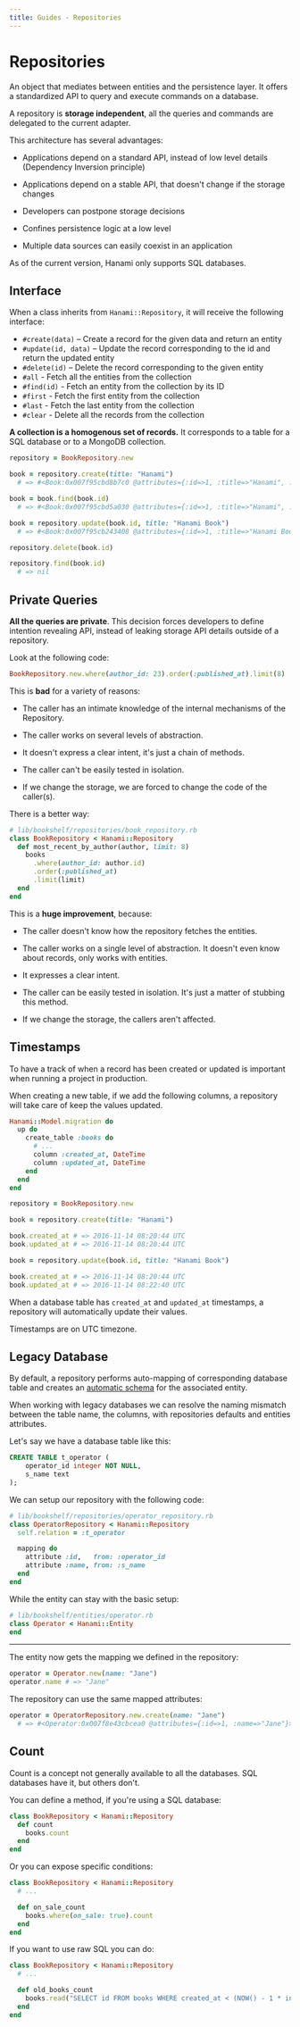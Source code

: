 ```yaml
---
title: Guides - Repositories
---
```


# Repositories

An object that mediates between entities and the persistence layer.
It offers a standardized API to query and execute commands on a database.

A repository is **storage independent**, all the queries and commands are
delegated to the current adapter.

This architecture has several advantages:

  * Applications depend on a standard API, instead of low level details
    (Dependency Inversion principle)

  * Applications depend on a stable API, that doesn't change if the
    storage changes

  * Developers can postpone storage decisions

  * Confines persistence logic at a low level

  * Multiple data sources can easily coexist in an application

<p class="warning">
  As of the current version, Hanami only supports SQL databases.
</p>

## Interface

When a class inherits from `Hanami::Repository`, it will receive the following interface:

  * `#create(data)` – Create a record for the given data and return an entity
  * `#update(id, data)` – Update the record corresponding to the id and return the updated entity
  * `#delete(id)` – Delete the record corresponding to the given entity
  * `#all` - Fetch all the entities from the collection
  * `#find(id)` - Fetch an entity from the collection by its ID
  * `#first` - Fetch the first entity from the collection
  * `#last`  - Fetch the last entity from the collection
  * `#clear` - Delete all the records from the collection

**A collection is a homogenous set of records.**
It corresponds to a table for a SQL database or to a MongoDB collection.

```ruby
repository = BookRepository.new

book = repository.create(title: "Hanami")
  # => #<Book:0x007f95cbd8b7c0 @attributes={:id=>1, :title=>"Hanami", :created_at=>2016-11-13 16:02:37 UTC, :updated_at=>2016-11-13 16:02:37 UTC}>

book = book.find(book.id)
  # => #<Book:0x007f95cbd5a030 @attributes={:id=>1, :title=>"Hanami", :created_at=>2016-11-13 16:02:37 UTC, :updated_at=>2016-11-13 16:02:37 UTC}>

book = repository.update(book.id, title: "Hanami Book")
  # => #<Book:0x007f95cb243408 @attributes={:id=>1, :title=>"Hanami Book", :created_at=>2016-11-13 16:02:37 UTC, :updated_at=>2016-11-13 16:03:34 UTC}>

repository.delete(book.id)

repository.find(book.id)
  # => nil
```

## Private Queries

**All the queries are private**.
This decision forces developers to define intention revealing API, instead of leaking storage API details outside of a repository.

Look at the following code:

```ruby
BookRepository.new.where(author_id: 23).order(:published_at).limit(8)
```

This is **bad** for a variety of reasons:

  * The caller has an intimate knowledge of the internal mechanisms of the Repository.

  * The caller works on several levels of abstraction.

  * It doesn't express a clear intent, it's just a chain of methods.

  * The caller can't be easily tested in isolation.

  * If we change the storage, we are forced to change the code of the caller(s).

There is a better way:

```ruby
# lib/bookshelf/repositories/book_repository.rb
class BookRepository < Hanami::Repository
  def most_recent_by_author(author, limit: 8)
    books
      .where(author_id: author.id)
      .order(:published_at)
      .limit(limit)
  end
end
```

This is a **huge improvement**, because:

  * The caller doesn't know how the repository fetches the entities.

  * The caller works on a single level of abstraction. It doesn't even know about records, only works with entities.

  * It expresses a clear intent.

  * The caller can be easily tested in isolation. It's just a matter of stubbing this method.

  * If we change the storage, the callers aren't affected.

## Timestamps

To have a track of when a record has been created or updated is important when running a project in production.

When creating a new table, if we add the following columns, a repository will take care of keep the values updated.

```ruby
Hanami::Model.migration do
  up do
    create_table :books do
      # ...
      column :created_at, DateTime
      column :updated_at, DateTime
    end
  end
end
```

```ruby
repository = BookRepository.new

book = repository.create(title: "Hanami")

book.created_at # => 2016-11-14 08:20:44 UTC
book.updated_at # => 2016-11-14 08:20:44 UTC

book = repository.update(book.id, title: "Hanami Book")

book.created_at # => 2016-11-14 08:20:44 UTC
book.updated_at # => 2016-11-14 08:22:40 UTC
```

<p class="convention">
  When a database table has <code>created_at</code> and <code>updated_at</code> timestamps, a repository will automatically update their values.
</p>

<p class="notice">
  Timestamps are on UTC timezone.
</p>

## Legacy Database

By default, a repository performs auto-mapping of corresponding database table and creates an [automatic schema](/guides/models/entities#automatic-schema) for the associated entity.

When working with legacy databases we can resolve the naming mismatch between the table name, the columns, with repositories defaults and entities attributes.

Let's say we have a database table like this:

```sql
CREATE TABLE t_operator (
    operator_id integer NOT NULL,
    s_name text
);
```

We can setup our repository with the following code:

```ruby
# lib/bookshelf/repositories/operator_repository.rb
class OperatorRepository < Hanami::Repository
  self.relation = :t_operator

  mapping do
    attribute :id,   from: :operator_id
    attribute :name, from: :s_name
  end
end
```

While the entity can stay with the basic setup:

```ruby
# lib/bookshelf/entities/operator.rb
class Operator < Hanami::Entity
end
```

---

The entity now gets the mapping we defined in the repository:

```ruby
operator = Operator.new(name: "Jane")
operator.name # => "Jane"
```

The repository can use the same mapped attributes:

```ruby
operator = OperatorRepository.new.create(name: "Jane")
  # => #<Operator:0x007f8e43cbcea0 @attributes={:id=>1, :name=>"Jane"}>
```

## Count

Count is a concept not generally available to all the databases. SQL databases have it, but others don't.

You can define a method, if you're using a SQL database:

```ruby
class BookRepository < Hanami::Repository
  def count
    books.count
  end
end
```

Or you can expose specific conditions:

```ruby
class BookRepository < Hanami::Repository
  # ...

  def on_sale_count
    books.where(on_sale: true).count
  end
end
```

If you want to use raw SQL you can do:

```ruby
class BookRepository < Hanami::Repository
  # ...

  def old_books_count
    books.read("SELECT id FROM books WHERE created_at < (NOW() - 1 * interval '1 year')").count
  end
end
```
